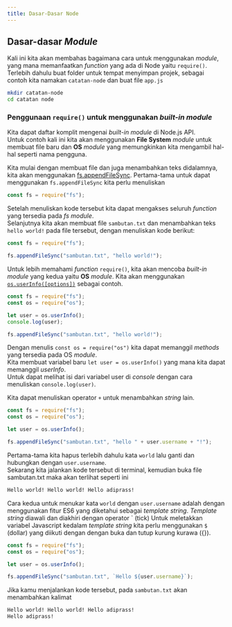 ```yaml
---
title: Dasar-Dasar Node
---
```


## Dasar-dasar _Module_

Kali ini kita akan membahas bagaimana cara untuk menggunakan _module_, yang mana memanfaatkan _function_ yang ada di Node yaitu `require()`.
Terlebih dahulu buat folder untuk tempat menyimpan projek, sebagai contoh kita namakan `catatan-node` dan buat file `app.js`

```bash title="terminal"
mkdir catatan-node
cd catatan node
```

### Penggunaan `require()` untuk menggunakan _built-in module_

Kita dapat daftar komplit mengenai _built-in module_ di Node.js API.  
Untuk contoh kali ini kita akan menggunakan **File System** _module_ untuk membuat file baru dan **OS** _module_ yang memungkinkan kita mengambil hal-hal seperti nama pengguna.

Kita mulai dengan membuat file dan juga menambahkan teks didalamnya, kita akan menggunakan [fs.appendFileSync](https://nodejs.org/dist/latest-v16.x/docs/api/fs.html#fsappendfilesyncpath-data-options).
Pertama-tama untuk dapat menggunakan `fs.appendFileSync` kita perlu menuliskan

```js title="catatan-node/app.js"
const fs = require("fs");
```

Setelah menuliskan kode tersebut kita dapat mengakses seluruh _function_ yang tersedia pada _fs module_.  
Selanjutnya kita akan membuat file `sambutan.txt` dan menambahkan teks `hello world!` pada file tersebut, dengan menuliskan kode berikut:

```js title="app.js" {3}
const fs = require("fs");

fs.appendFileSync("sambutan.txt", "hello world!");
```

Untuk lebih memahami _function_ `require()`, kita akan mencoba _built-in module_ yang kedua yaitu **OS** _module_. Kita akan menggunakan [`os.userInfo([options])`](https://nodejs.org/dist/latest-v16.x/docs/api/os.html#osuserinfooptions) sebagai contoh.

```js title="app.js" {2,4-5}
const fs = require("fs");
const os = require("os");

let user = os.userInfo();
console.log(user);

fs.appendFileSync("sambutan.txt", "hello world!");
```

Dengan menulis `const os = require("os")` kita dapat memanggil _methods_ yang tersedia pada OS _module_.  
Kita membuat variabel baru `let user = os.userInfo()` yang mana kita dapat memanggil _userInfo_.  
Untuk dapat melihat isi dari variabel user di _console_ dengan cara menuliskan `console.log(user)`.

Kita dapat menuliskan operator `+` untuk menambahkan _string_ lain.

```js title="app.js" {6}
const fs = require("fs");
const os = require("os");

let user = os.userInfo();

fs.appendFileSync("sambutan.txt", "hello " + user.username + "!");
```

Pertama-tama kita hapus terlebih dahulu kata `world` lalu ganti dan hubungkan dengan `user.username`.  
Sekarang kita jalankan kode tersebut di terminal, kemudian buka file sambutan.txt maka akan terlihat seperti ini

```txt title="sambutan.txt"
Hello world! Hello world! Hello adiprass!
```

Cara kedua untuk menukar kata `world` dengan `user.username` adalah dengan menggunakan fitur ES6 yang diketahui sebagai _template string_. _Template string_ diawali dan diakhiri dengan operator \` (tick)
Untuk meletakkan variabel Javascript kedalam _template string_ kita perlu menggunakan `$` (dollar) yang diikuti dengan dengan buka dan tutup kurung kurawa ({}).

```js title="app.js" {6}
const fs = require("fs");
const os = require("os");

let user = os.userInfo();

fs.appendFileSync("sambutan.txt", `Hello ${user.username}`);
```

Jika kamu menjalankan kode tersebut, pada `sambutan.txt` akan menambahkan kalimat

```txt title="sambutan.txt"
Hello world! Hello world! Hello adiprass!
Hello adiprass!
```
